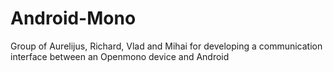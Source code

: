 # Android-Mono
Group of Aurelijus, Richard, Vlad and Mihai for developing a communication interface between an Openmono device and Android

